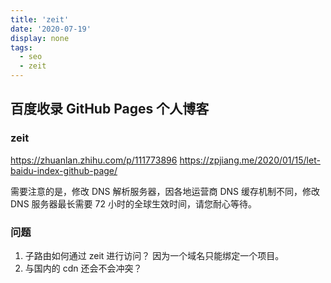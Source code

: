 ```yaml
---
title: 'zeit'
date: '2020-07-19'
display: none
tags:
  - seo
  - zeit
---
```


## 百度收录 GitHub Pages 个人博客

### zeit

https://zhuanlan.zhihu.com/p/111773896
https://zpjiang.me/2020/01/15/let-baidu-index-github-page/

需要注意的是，修改 DNS 解析服务器，因各地运营商 DNS 缓存机制不同，修改 DNS 服务器最长需要 72 小时的全球生效时间，请您耐心等待。

### 问题

1. 子路由如何通过 zeit 进行访问？ 因为一个域名只能绑定一个项目。
2. 与国内的 cdn 还会不会冲突？
